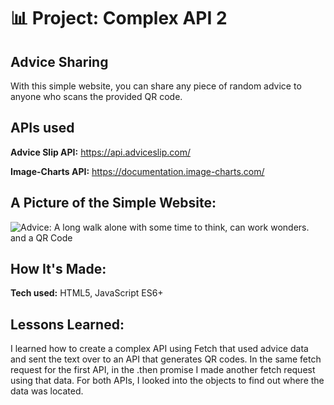 # 📊 Project: Complex API 2

## Advice Sharing
With this simple website, you can share any piece of random advice to anyone who scans the provided QR code.

## APIs used
**Advice Slip API:** https://api.adviceslip.com/

**Image-Charts API:** https://documentation.image-charts.com/

## A Picture of the Simple Website:
![Advice: A long walk alone with some time to think, can work wonders. and a QR Code](https://user-images.githubusercontent.com/88857875/135666193-2e0e5720-2fa2-4bef-afb9-314bafc22b82.png)

## How It's Made:

**Tech used:** HTML5, JavaScript ES6+

## Lessons Learned:

I learned how to create a complex API using Fetch that used advice data and sent the text over to an API that generates QR codes. In the same fetch request for the first API, in the .then promise I made another fetch request using that data. For both APIs, I looked into the objects to find out where the data was located. 

